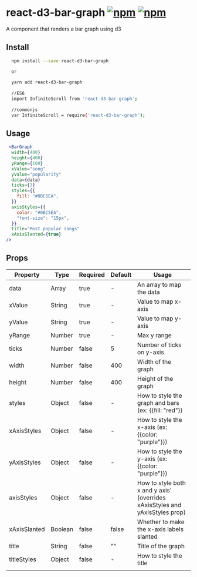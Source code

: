 # react-d3-bar-graph [![npm](https://img.shields.io/npm/dt/react-d3-bar-graph.svg?style=flat-square)](https://www.npmjs.com/package/react-d3-bar-graph) [![npm](https://img.shields.io/npm/v/react-d3-bar-graph.svg?style=flat-square)](https://www.npmjs.com/package/react-d3-bar-graph)

A component that renders a bar graph using d3

## Install

```bash
  npm install --save react-d3-bar-graph

  or
  
  yarn add react-d3-bar-graph
  
  //ES6
  import InfiniteScroll from 'react-d3-bar-graph';
  
  //commonjs
  var InfiniteScroll = require('react-d3-bar-graph');
```

## Usage 
```jsx
 <BarGraph
  width={400}
  height={400}
  yRange={100}
  xValue="song"
  yValue="popularity"
  data={data}
  ticks={3}
  styles={{
    fill: "#0BC5EA",
  }}
  axisStyles={{
    color: "#0BC5EA",
    "font-size": "15px",
  }}
  title="Most popular songs"
  xAxisSlanted={true}
/>
```


## Props
| Property     | Type    | Required | Default | Usage                                                                        |
|--------------|---------|----------|---------|------------------------------------------------------------------------------|
| data         | Array   |   true   |    -    | An array to map the data                                                     |
| xValue       | String  |   true   |    -    | Value to map x-axis                                                          |
| yValue       | String  |   true   |    -    | Value to map y-axis                                                          |
| yRange       | Number  |   true   |    -    | Max y range                                                                  |
| ticks        | Number  |   false  |    5    | Number of ticks on y-axis                                                    |
| width        | Number  |   false  |   400   | Width of the graph                                                           |
| height       | Number  |   false  |   400   | Height of the graph                                                          |
| styles       | Object  |   false  |    -    | How to style the graph and bars (ex: {{fill: "red"}}                         |
| xAxisStyles  | Object  |   false  |    -    | How to style the x-axis (ex: {{color: "purple"}})                            |
| yAxisStyles  | Object  |   false  |    -    | How to style the y-axis (ex: {{color: "purple"}})                            |
| axisStyles   | Object  |   false  |    -    | How to style both x and y axis' (overrides xAxisStyles and yAxisStyles prop) |
| xAxisSlanted | Boolean |   false  |  false  | Whether to make the x-axis labels slanted                                    |
| title        | String  |   false  |    ""   | Title of the graph                                                           |
| titleStyles  | Object  |   false  |    -    | How to style the title                                                       |
|              |         |          |         |                                                                              |